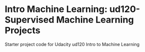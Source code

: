 Intro Machine Learning: ud120-Supervised Machine Learning Projects 
==============

Starter project code for Udacity ud120 Intro to Machine Learning
